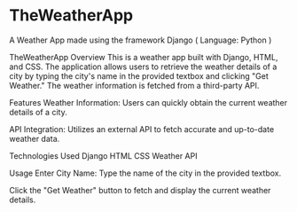 # TheWeatherApp
A Weather App made using the framework Django ( Language: Python )


TheWeatherApp
Overview
This is a weather app built with Django, HTML, and CSS. The application allows users to retrieve the weather details of a city by typing the city's name in the provided textbox and clicking "Get Weather." The weather information is fetched from a third-party API.

Features
Weather Information: Users can quickly obtain the current weather details of a city.

API Integration: Utilizes an external API to fetch accurate and up-to-date weather data.

Technologies Used
Django
HTML
CSS
Weather API

Usage
Enter City Name:
Type the name of the city in the provided textbox.

Click the "Get Weather" button to fetch and display the current weather details.

